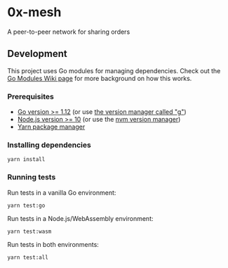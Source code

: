# 0x-mesh

A peer-to-peer network for sharing orders

## Development

This project uses Go modules for managing dependencies. Check out the
[Go Modules Wiki page](https://github.com/golang/go/wiki/Modules#how-to-use-modules)
for more background on how this works.

### Prerequisites

- [Go version >= 1.12](https://golang.org/dl/) (or use [the version manager called "g"](https://github.com/stefanmaric/g))
- [Node.js version >= 10](https://nodejs.org/en/download/) (or use the [nvm version manager](https://github.com/creationix/nvm))
- [Yarn package manager](https://yarnpkg.com/en/)

### Installing dependencies

```
yarn install
```

### Running tests

Run tests in a vanilla Go environment:

```
yarn test:go
```

Run tests in a Node.js/WebAssembly environment:

```
yarn test:wasm
```

Run tests in both environments:

```
yarn test:all
```
